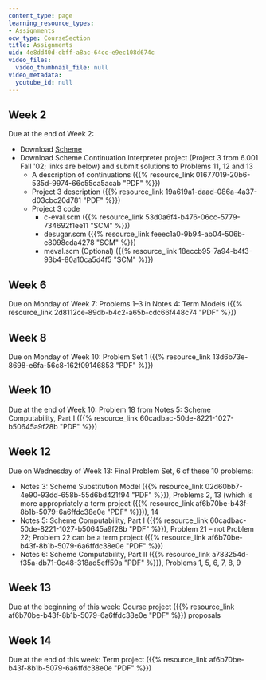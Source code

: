 ```yaml
---
content_type: page
learning_resource_types:
- Assignments
ocw_type: CourseSection
title: Assignments
uid: 4e8dd40d-dbff-a8ac-64cc-e9ec108d674c
video_files:
  video_thumbnail_file: null
video_metadata:
  youtube_id: null
---
```


Week 2
------

Due at the end of Week 2:

*   Download [Scheme](http://www.gnu.org/software/mit-scheme/)
*   Download Scheme Continuation Interpreter project (Project 3 from 6.001 Fall '02; links are below) and submit solutions to Problems 11, 12 and 13
    *   A description of continuations ({{% resource_link 01677019-20b6-535d-9974-66c55ca5acab "PDF" %}})
    *   Project 3 description ({{% resource_link 19a619a1-daad-086a-4a37-d03cbc20d781 "PDF" %}})
    *   Project 3 code
        *   c-eval.scm ({{% resource_link 53d0a6f4-b476-06cc-5779-734692f1ee11 "SCM" %}})
        *   desugar.scm ({{% resource_link feeec1a0-9b94-ab04-506b-e8098cda4278 "SCM" %}})
        *   meval.scm (Optional) ({{% resource_link 18eccb95-7a94-b4f3-93b4-80a10ca5d4f5 "SCM" %}})

Week 6
------

Due on Monday of Week 7: Problems 1–3 in Notes 4: Term Models ({{% resource_link 2d8112ce-89db-b4c2-a65b-cdc66f448c74 "PDF" %}})

Week 8
------

Due on Monday of Week 10: Problem Set 1 ({{% resource_link 13d6b73e-8698-e6fa-56c8-162f09146853 "PDF" %}})

Week 10
-------

Due at the end of Week 10: Problem 18 from Notes 5: Scheme Computability, Part I ({{% resource_link 60cadbac-50de-8221-1027-b50645a9f28b "PDF" %}})

Week 12
-------

Due on Wednesday of Week 13: Final Problem Set, 6 of these 10 problems:

*   Notes 3: Scheme Substitution Model ({{% resource_link 02d60bb7-4e90-93dd-658b-55d6bd421f94 "PDF" %}}), Problems 2, 13 (which is more appropriately a term project ({{% resource_link af6b70be-b43f-8b1b-5079-6a6ffdc38e0e "PDF" %}})), 14
*   Notes 5: Scheme Computability, Part I ({{% resource_link 60cadbac-50de-8221-1027-b50645a9f28b "PDF" %}}), Problem 21 – not Problem 22; Problem 22 can be a term project ({{% resource_link af6b70be-b43f-8b1b-5079-6a6ffdc38e0e "PDF" %}})
*   Notes 6: Scheme Computability, Part II ({{% resource_link a783254d-f35a-db71-0c48-318ad5eff59a "PDF" %}}), Problems 1, 5, 6, 7, 8, 9

Week 13
-------

Due at the beginning of this week: Course project ({{% resource_link af6b70be-b43f-8b1b-5079-6a6ffdc38e0e "PDF" %}}) proposals

Week 14
-------

Due at the end of this week: Term project ({{% resource_link af6b70be-b43f-8b1b-5079-6a6ffdc38e0e "PDF" %}})